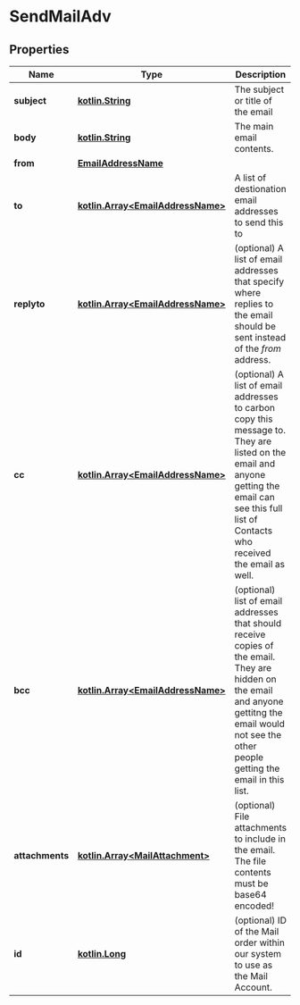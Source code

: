 # SendMailAdv

## Properties
Name | Type | Description | Notes
------------ | ------------- | ------------- | -------------
**subject** | [**kotlin.String**](.md) | The subject or title of the email | 
**body** | [**kotlin.String**](.md) | The main email contents. | 
**from** | [**EmailAddressName**](EmailAddressName.md) |  | 
**to** | [**kotlin.Array&lt;EmailAddressName&gt;**](EmailAddressName.md) | A list of destionation email addresses to send this to | 
**replyto** | [**kotlin.Array&lt;EmailAddressName&gt;**](EmailAddressName.md) | (optional) A list of email addresses that specify where replies to the email should be sent instead of the _from_ address. |  [optional]
**cc** | [**kotlin.Array&lt;EmailAddressName&gt;**](EmailAddressName.md) | (optional) A list of email addresses to carbon copy this message to.  They are listed on the email and anyone getting the email can see this full list of Contacts who received the email as well. |  [optional]
**bcc** | [**kotlin.Array&lt;EmailAddressName&gt;**](EmailAddressName.md) | (optional) list of email addresses that should receive copies of the email.  They are hidden on the email and anyone gettitng the email would not see the other people getting the email in this list. |  [optional]
**attachments** | [**kotlin.Array&lt;MailAttachment&gt;**](MailAttachment.md) | (optional) File attachments to include in the email.  The file contents must be base64 encoded! |  [optional]
**id** | [**kotlin.Long**](.md) | (optional)  ID of the Mail order within our system to use as the Mail Account. |  [optional]
